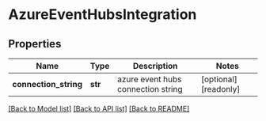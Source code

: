 # AzureEventHubsIntegration


## Properties
Name | Type | Description | Notes
------------ | ------------- | ------------- | -------------
**connection_string** | **str** | azure event hubs connection string | [optional] [readonly] 

[[Back to Model list]](../README.md#documentation-for-models) [[Back to API list]](../README.md#documentation-for-api-endpoints) [[Back to README]](../README.md)


